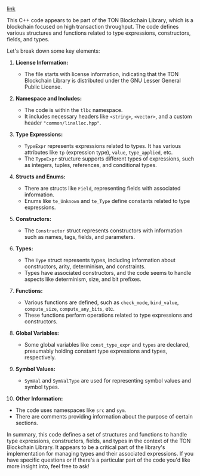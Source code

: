 [link](https://chat.openai.com/c/78682280-17a3-4fee-b1b7-503a8d6f9429)  

This C++ code appears to be part of the TON Blockchain Library, which is a blockchain focused on high transaction throughput. The code defines various structures and functions related to type expressions, constructors, fields, and types.

Let's break down some key elements:

1. **License Information:**
   - The file starts with license information, indicating that the TON Blockchain Library is distributed under the GNU Lesser General Public License.

2. **Namespace and Includes:**
   - The code is within the `tlbc` namespace.
   - It includes necessary headers like `<string>`, `<vector>`, and a custom header `"common/linalloc.hpp"`.

3. **Type Expressions:**
   - `TypeExpr` represents expressions related to types. It has various attributes like `tp` (expression type), `value`, `type_applied`, etc.
   - The `TypeExpr` structure supports different types of expressions, such as integers, tuples, references, and conditional types.

4. **Structs and Enums:**
   - There are structs like `Field`, representing fields with associated information.
   - Enums like `te_Unknown` and `te_Type` define constants related to type expressions.

5. **Constructors:**
   - The `Constructor` struct represents constructors with information such as names, tags, fields, and parameters.

6. **Types:**
   - The `Type` struct represents types, including information about constructors, arity, determinism, and constraints.
   - Types have associated constructors, and the code seems to handle aspects like determinism, size, and bit prefixes.

7. **Functions:**
   - Various functions are defined, such as `check_mode`, `bind_value`, `compute_size`, `compute_any_bits`, etc.
   - These functions perform operations related to type expressions and constructors.

8. **Global Variables:**
   - Some global variables like `const_type_expr` and `types` are declared, presumably holding constant type expressions and types, respectively.

9. **Symbol Values:**
   - `SymVal` and `SymValType` are used for representing symbol values and symbol types.

10. **Other Information:**
   - The code uses namespaces like `src` and `sym`.
   - There are comments providing information about the purpose of certain sections.

In summary, this code defines a set of structures and functions to handle type expressions, constructors, fields, and types in the context of the TON Blockchain Library. It appears to be a critical part of the library's implementation for managing types and their associated expressions. If you have specific questions or if there's a particular part of the code you'd like more insight into, feel free to ask!
